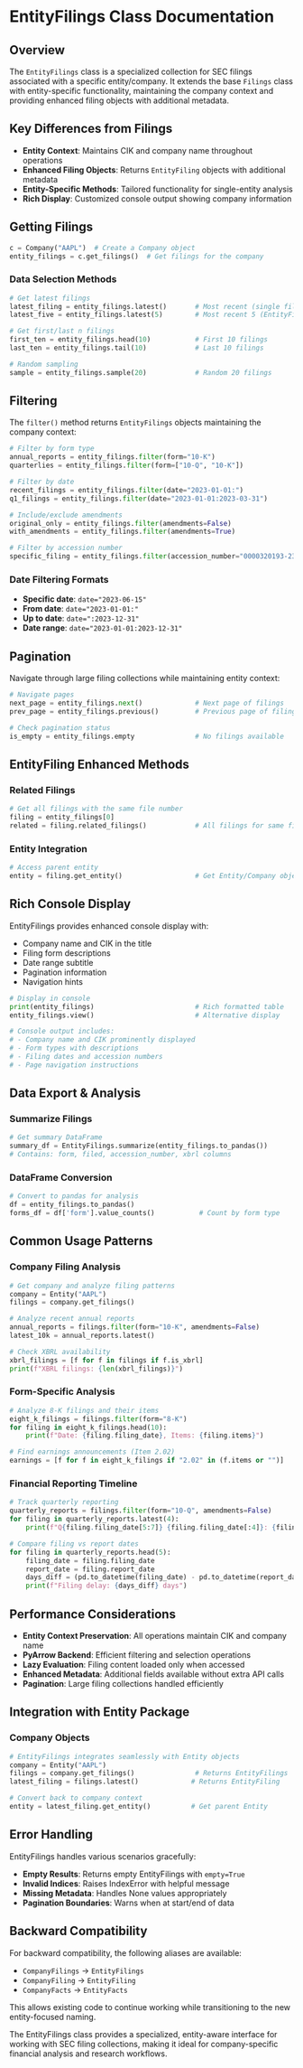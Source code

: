 # EntityFilings Class Documentation

## Overview

The `EntityFilings` class is a specialized collection for SEC filings associated with a specific entity/company. It extends the base `Filings` class with entity-specific functionality, maintaining the company context and providing enhanced filing objects with additional metadata.

## Key Differences from Filings

- **Entity Context**: Maintains CIK and company name throughout operations
- **Enhanced Filing Objects**: Returns `EntityFiling` objects with additional metadata
- **Entity-Specific Methods**: Tailored functionality for single-entity analysis
- **Rich Display**: Customized console output showing company information

## Getting Filings

```python
c = Company("AAPL")  # Create a Company object
entity_filings = c.get_filings()  # Get filings for the company
```


### Data Selection Methods
```python
# Get latest filings
latest_filing = entity_filings.latest()       # Most recent (single filing)
latest_five = entity_filings.latest(5)        # Most recent 5 (EntityFilings)

# Get first/last n filings
first_ten = entity_filings.head(10)           # First 10 filings
last_ten = entity_filings.tail(10)            # Last 10 filings

# Random sampling
sample = entity_filings.sample(20)            # Random 20 filings
```

## Filtering

The `filter()` method returns `EntityFilings` objects maintaining the company context:

```python
# Filter by form type
annual_reports = entity_filings.filter(form="10-K")
quarterlies = entity_filings.filter(form=["10-Q", "10-K"])

# Filter by date
recent_filings = entity_filings.filter(date="2023-01-01:")
q1_filings = entity_filings.filter(date="2023-01-01:2023-03-31")

# Include/exclude amendments
original_only = entity_filings.filter(amendments=False)
with_amendments = entity_filings.filter(amendments=True)

# Filter by accession number
specific_filing = entity_filings.filter(accession_number="0000320193-23-000077")
```

### Date Filtering Formats
- **Specific date**: `date="2023-06-15"`
- **From date**: `date="2023-01-01:"`
- **Up to date**: `date=":2023-12-31"`
- **Date range**: `date="2023-01-01:2023-12-31"`

## Pagination

Navigate through large filing collections while maintaining entity context:

```python
# Navigate pages
next_page = entity_filings.next()             # Next page of filings
prev_page = entity_filings.previous()         # Previous page of filings

# Check pagination status
is_empty = entity_filings.empty               # No filings available
```

## EntityFiling Enhanced Methods

### Related Filings
```python
# Get all filings with the same file number
filing = entity_filings[0]
related = filing.related_filings()            # All filings for same file number
```

### Entity Integration
```python
# Access parent entity
entity = filing.get_entity()                  # Get Entity/Company object
```

## Rich Console Display

EntityFilings provides enhanced console display with:
- Company name and CIK in the title
- Filing form descriptions
- Date range subtitle
- Pagination information
- Navigation hints

```python
# Display in console
print(entity_filings)                         # Rich formatted table
entity_filings.view()                         # Alternative display

# Console output includes:
# - Company name and CIK prominently displayed
# - Form types with descriptions
# - Filing dates and accession numbers
# - Page navigation instructions
```

## Data Export & Analysis

### Summarize Filings
```python
# Get summary DataFrame
summary_df = EntityFilings.summarize(entity_filings.to_pandas())
# Contains: form, filed, accession_number, xbrl columns
```

### DataFrame Conversion
```python
# Convert to pandas for analysis
df = entity_filings.to_pandas()
forms_df = df['form'].value_counts()           # Count by form type
```

## Common Usage Patterns

### Company Filing Analysis
```python
# Get company and analyze filing patterns
company = Entity("AAPL")
filings = company.get_filings()

# Analyze recent annual reports
annual_reports = filings.filter(form="10-K", amendments=False)
latest_10k = annual_reports.latest()

# Check XBRL availability
xbrl_filings = [f for f in filings if f.is_xbrl]
print(f"XBRL filings: {len(xbrl_filings)}")
```

### Form-Specific Analysis
```python
# Analyze 8-K filings and their items
eight_k_filings = filings.filter(form="8-K")
for filing in eight_k_filings.head(10):
    print(f"Date: {filing.filing_date}, Items: {filing.items}")

# Find earnings announcements (Item 2.02)
earnings = [f for f in eight_k_filings if "2.02" in (f.items or "")]
```

### Financial Reporting Timeline
```python
# Track quarterly reporting
quarterly_reports = filings.filter(form="10-Q", amendments=False)
for filing in quarterly_reports.latest(4):
    print(f"Q{filing.filing_date[5:7]} {filing.filing_date[:4]}: {filing.report_date}")

# Compare filing vs report dates
for filing in quarterly_reports.head(5):
    filing_date = filing.filing_date
    report_date = filing.report_date
    days_diff = (pd.to_datetime(filing_date) - pd.to_datetime(report_date)).days
    print(f"Filing delay: {days_diff} days")
```


## Performance Considerations

- **Entity Context Preservation**: All operations maintain CIK and company name
- **PyArrow Backend**: Efficient filtering and selection operations
- **Lazy Evaluation**: Filing content loaded only when accessed
- **Enhanced Metadata**: Additional fields available without extra API calls
- **Pagination**: Large filing collections handled efficiently

## Integration with Entity Package

### Company Objects
```python
# EntityFilings integrates seamlessly with Entity objects
company = Entity("AAPL")
filings = company.get_filings()               # Returns EntityFilings
latest_filing = filings.latest()             # Returns EntityFiling

# Convert back to company context
entity = latest_filing.get_entity()          # Get parent Entity
```

## Error Handling

EntityFilings handles various scenarios gracefully:

- **Empty Results**: Returns empty EntityFilings with `empty=True`
- **Invalid Indices**: Raises IndexError with helpful message
- **Missing Metadata**: Handles None values appropriately
- **Pagination Boundaries**: Warns when at start/end of data

## Backward Compatibility

For backward compatibility, the following aliases are available:
- `CompanyFilings` → `EntityFilings`
- `CompanyFiling` → `EntityFiling`
- `CompanyFacts` → `EntityFacts`

This allows existing code to continue working while transitioning to the new entity-focused naming.

The EntityFilings class provides a specialized, entity-aware interface for working with SEC filing collections, making it ideal for company-specific financial analysis and research workflows.
